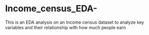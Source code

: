 # Income_census_EDA-
This is an EDA analysis on an Income census dataset to analyze key variables and their relationship with how much people earn 
